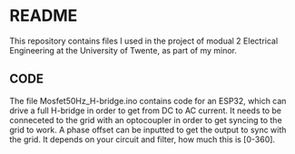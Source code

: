 # README
This repository contains files I used in the project of modual 2 Electrical Engineering at the University of Twente, as part of my minor.

## CODE
The file Mosfet50Hz_H-bridge.ino contains code for an ESP32, which can drive a full H-bridge in order to get from DC to AC current. It needs to be conneceted to the grid with an optocoupler in order to get syncing to the grid to work. A phase offset can be inputted to get the output to sync with the grid. It depends on your circuit and filter, how much this is [0-360].